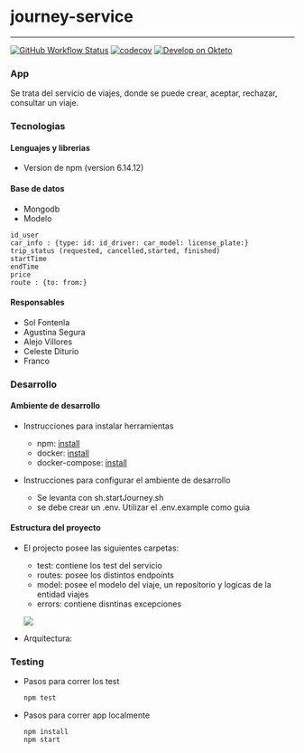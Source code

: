 # journey-service
---
[![GitHub Workflow Status](https://github.com/Fifiuba/journey-service/actions/workflows/node.js.yml/badge.svg?event=push)](https://github.com/Fifiuba/journey-service/commits/develop)
[![codecov](https://codecov.io/gh/Fifiuba/journey-service/branch/develop/graph/badge.svg?token=dJ20t7hz7j)](https://app.codecov.io/gh/Fifiuba/journey-service/tree/develop)
[![Develop on Okteto](https://okteto.com/develop-okteto.svg)](https://journey-service-solfonte.cloud.okteto.net/)


### App
Se trata del servicio de viajes, donde se puede crear, aceptar, rechazar, consultar un viaje.


### Tecnologias

#### Lenguajes y librerias
* Version de npm (version 6.14.12)

#### Base de datos

* Mongodb 
* Modelo

```javascrip 
id_user
car_info : {type: id: id_driver: car_model: license_plate:}
trip_status (requested, cancelled,started, finished)
startTime
endTime
price
route : {to: from:}
```

#### Responsables

* Sol Fontenla 
* Agustina Segura
* Alejo Villores
* Celeste Diturio
* Franco 

### Desarrollo

#### Ambiente de desarrollo

* Instrucciones para instalar herramientas
    * npm: [install](https://docs.npmjs.com/downloading-and-installing-node-js-and-npm)
    * docker: [install](https://docs.docker.com/engine/install/)
    * docker-compose: [install](https://docs.docker.com/compose/install/)

* Instrucciones para configurar el ambiente de desarrollo
    * Se levanta con sh.startJourney.sh
    * se debe crear un .env. Utilizar el .env.example como guia

#### Estructura del proyecto 

* El projecto posee las siguientes carpetas:
    * test: contiene los test del servicio 
    * routes: posee los distintos endpoints
    * model: posee el modelo del viaje, un repositorio y logicas de la entidad viajes
    * errors: contiene disntinas excepciones

    ![](https://www.plantuml.com/plantuml/png/ROz12W8n34NtFKKlq2iC0xeI1F46eOrGo3IG9iWWtjr1SR2jNVx_UB-PguAeBUHS9AZLdzYauEhTmps_sKLon0DGD09b-QsEUHEKlkraLpP5QPHdJa1Prq_MSY7nlOHfcFrBxQQ-dlPJl7UToWV2csx8-FqH7IUQxFrcBCaMUW40)

* Arquitectura: 

### Testing 

* Pasos para correr los test
    ```bash
    npm test 
    ```

* Pasos para correr app localmente 
    ```
    npm install
    npm start
    ``` 
